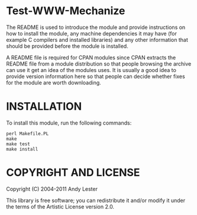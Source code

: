 # Test-WWW-Mechanize

The README is used to introduce the module and provide instructions on
how to install the module, any machine dependencies it may have (for
example C compilers and installed libraries) and any other information
that should be provided before the module is installed.

A README file is required for CPAN modules since CPAN extracts the README
file from a module distribution so that people browsing the archive
can use it get an idea of the modules uses. It is usually a good idea
to provide version information here so that people can decide whether
fixes for the module are worth downloading.

# INSTALLATION

To install this module, run the following commands:

    perl Makefile.PL
    make
    make test
    make install

# COPYRIGHT AND LICENSE

Copyright (C) 2004-2011 Andy Lester

This library is free software; you can redistribute it and/or modify it
under the terms of the Artistic License version 2.0.
